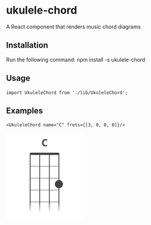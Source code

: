 # ukulele-chord
A React component that renders music chord diagrams

## Installation
Run the following command:
    npm install -s ukulele-chord

## Usage

    import UkuleleChord from './lib/UkuleleChord';
    
## Examples

    <UkuleleChord name="C" frets={[3, 0, 0, 0]}/>
    

![C major](./chords/c-major.svg)